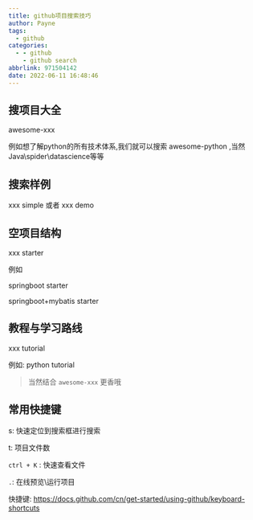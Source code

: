 ```yaml
---
title: github项目搜索技巧
author: Payne
tags:
  - github
categories:
  - - github
    - github search
abbrlink: 971504142
date: 2022-06-11 16:48:46
---
```


## 搜项目大全

awesome-xxx

例如想了解python的所有技术体系,我们就可以搜索 awesome-python ,当然Java\spider\datascience等等

## 搜索样例

xxx simple 或者 xxx demo

## 空项目结构

xxx starter

例如

springboot starter

springboot+mybatis starter

## 教程与学习路线

xxx tutorial

例如: python tutorial

> 当然结合 `awesome-xxx` 更香哦

## 常用快捷键

s: 快速定位到搜索框进行搜索

t: 项目文件数

`ctrl + K` : 快速查看文件

`.`: 在线预览\运行项目

快捷键: https://docs.github.com/cn/get-started/using-github/keyboard-shortcuts





